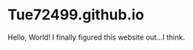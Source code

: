 # Tue72499.github.io

<h><title>TU Data Journalism</title></h>

<body>Hello, World! I finally figured this website out...I think.</body>
